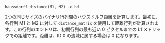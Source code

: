 ```
haussdorff_distance(M1, M2) -> hd
```

2つの同じサイズのバイナリ行列間のハウスドルフ距離を計算します。最初に、各行列 M1 と M2 に対して `distance_matrix` を使用して距離行列が計算されます。この行列のエントリは、初期行列の最も近い 0 ピクセルまでの L1 メトリックでの距離です。距離は、ID 0 の流域に属する場合は 0 になります。
